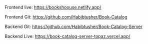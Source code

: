 Frontend live: https://bookshoouse.netlify.app/

Frontend Git: https://github.com/Habibtusher/Book-Catalog

Backend Git: https://github.com/Habibtusher/Book-Catalog-Server

Backend Live: https://book-catalog-server-topaz.vercel.app/
